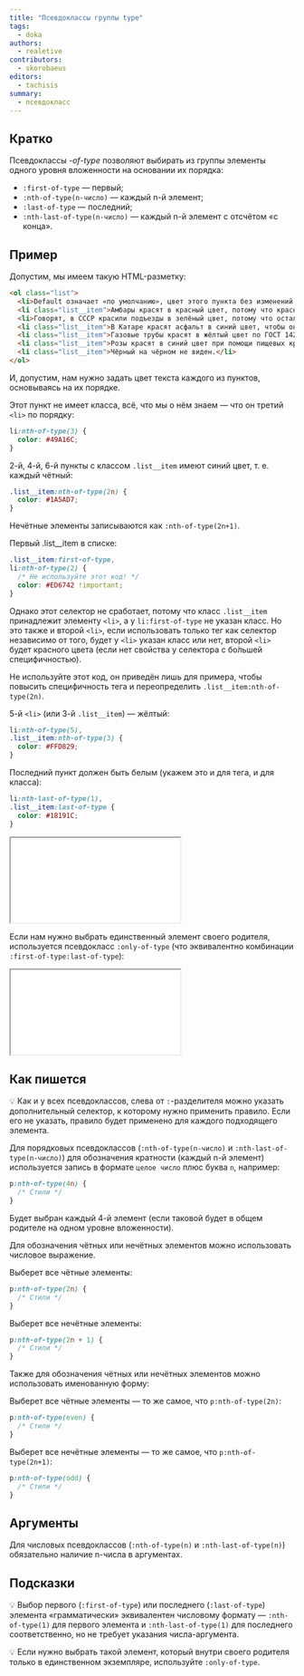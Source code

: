 ```yaml
---
title: "Псевдоклассы группы type"
tags:
  - doka
authors:
  - realetive
contributors:
  - skorobaeus
editors:
  - tachisis
summary:
  - псевдокласс
---
```


## Кратко

Псевдоклассы _-of-type_ позволяют выбирать из группы элементы одного уровня вложенности на основании их порядка: 
- `:first-of-type` — первый; 
- `:nth-of-type(n-число)` — каждый n-й элемент; 
- `:last-of-type` — последний; 
- `:nth-last-of-type(n-число)` — каждый n-й элемент с отсчётом «с конца».

## Пример

Допустим, мы имеем такую HTML-разметку:

```html
<ol class="list">
  <li>Default означает «по умолчанию», цвет этого пункта без изменений.</li>
  <li class="list__item">Амбары красят в красный цвет, потому что красная краска...</li>
  <li>Говорят, в СССР красили подъезды в зелёный цвет, потому что осталось...</li>
  <li class="list__item">В Катаре красят асфальт в синий цвет, чтобы он не перегревался.</li>
  <li class="list__item">Газовые трубы красят в жёлтый цвет по ГОСТ 14202-69.</li>
  <li class="list__item">Розы красят в синий цвет при помощи пищевых красителей.</li>
  <li class="list__item">Чёрный на чёрном не виден.</li>
</ol>
```

И, допустим, нам нужно задать цвет текста каждого из пунктов, основываясь на их порядке.

Этот пункт не имеет класса, всё, что мы о нём знаем — что он третий `<li>` по порядку:

```css
li:nth-of-type(3) {
  color: #49A16C;
}
```

2-й, 4-й, 6-й пункты с классом `.list__item` имеют синий цвет, т. е. каждый чётный:

```css
.list__item:nth-of-type(2n) {
  color: #1A5AD7;
}
```

Нечётные элементы записываются как `:nth-of-type(2n+1)`.

Первый .list__item в списке:

```css
.list__item:first-of-type,
li:nth-of-type(2) {
  /* Не используйте этот код! */
  color: #ED6742 !important;
}
```

Однако этот селектор не сработает, потому что класс `.list__item` принадлежит элементу `<li>`, а у `li:first-of-type` не указан класс. Но это также и второй `<li>`, если использовать только тег как селектор независимо от того, будет у `<li>` указан класс или нет, второй `<li>` будет красного цвета (если нет свойства у селектора с бо́льшей специфичностью).

Не используйте этот код, он приведён лишь для примера, чтобы повысить специфичность тега и переопределить `.list__item:nth-of-type(2n)`.


5-й `<li>` (или 3-й `.list__item`) — жёлтый:

```css
li:nth-of-type(5),
.list__item:nth-of-type(3) {
  color: #FFD829;
}
```

Последний пункт должен быть белым (укажем это и для тега, и для класса):

```css
li:nth-last-of-type(1),
.list__item:last-of-type {
  color: #18191C;
}
```

<iframe title="Псевдоклассы -of-type" src="demos/every.html"></iframe>

Если нам нужно выбрать единственный элемент своего родителя, используется псевдокласс `:only-of-type` (что эквивалентно комбинации `:first-of-type:last-of-type`):

<iframe title="Выбор единственного элемента родителя" src="demos/only.html"></iframe>

## Как пишется

💡 Как и у всех псевдоклассов, слева от `:`-разделителя можно указать дополнительный селектор, к которому нужно применить правило. Если его не указать, правило будет применено для каждого подходящего элемента.

Для порядковых псевдоклассов (`:nth-of-type(n-число)` и `:nth-last-of-type(n-число)`) для обозначения кратности (каждый n-й элемент) используется запись в формате `целое число` плюс буква `n`, например:

```css
p:nth-of-type(4n) {
  /* Стили */
}
```

Будет выбран каждый 4-й элемент (если таковой будет в общем родителе на одном уровне вложенности).

Для обозначения чётных или нечётных элементов можно использовать числовое выражение.

Выберет все чётные элементы:

```css
p:nth-of-type(2n) {
  /* Стили */
}
```

Выберет все нечётные элементы:

```css
p:nth-of-type(2n + 1) {
  /* Стили */
}
```

Также для обозначения чётных или нечётных элементов можно использовать именованную форму:

Выберет все чётные элементы — то же самое, что `p:nth-of-type(2n)`:

```css
p:nth-of-type(even) {
  /* Стили */
}
```

Выберет все нечётные элементы — то же самое, что `p:nth-of-type(2n+1)`:

```css
p:nth-of-type(odd) {
  /* Стили */
}
```

## Аргументы

Для числовых псевдоклассов (`:nth-of-type(n)` и `:nth-last-of-type(n)`) обязательно наличие n-числа в аргументах.

## Подсказки

💡 Выбор первого (`:first-of-type`) или последнего (`:last-of-type`) элемента «грамматически» эквивалентен числовому формату — `:nth-of-type(1)` для первого элемента и `:nth-last-of-type(1)` для последнего соответственно, но не требует указания числа-аргумента.

💡 Если нужно выбрать такой элемент, который внутри своего родителя только в единственном экземпляре, используйте `:only-of-type`.
